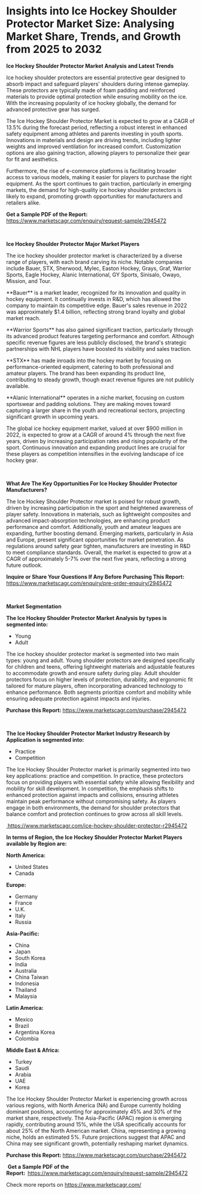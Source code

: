 <p><h1>Insights into Ice Hockey Shoulder Protector Market Size: Analysing Market Share, Trends, and Growth from 2025 to 2032</h1></p><p><strong>Ice Hockey Shoulder Protector Market Analysis and Latest Trends</strong></p>
<p><p>Ice hockey shoulder protectors are essential protective gear designed to absorb impact and safeguard players' shoulders during intense gameplay. These protectors are typically made of foam padding and reinforced materials to provide optimal protection while ensuring mobility on the ice. With the increasing popularity of ice hockey globally, the demand for advanced protective gear has surged.</p><p>The Ice Hockey Shoulder Protector Market is expected to grow at a CAGR of 13.5% during the forecast period, reflecting a robust interest in enhanced safety equipment among athletes and parents investing in youth sports. Innovations in materials and design are driving trends, including lighter weights and improved ventilation for increased comfort. Customization options are also gaining traction, allowing players to personalize their gear for fit and aesthetics.</p><p>Furthermore, the rise of e-commerce platforms is facilitating broader access to various models, making it easier for players to purchase the right equipment. As the sport continues to gain traction, particularly in emerging markets, the demand for high-quality ice hockey shoulder protectors is likely to expand, promoting growth opportunities for manufacturers and retailers alike.</p></p>
<p><strong>Get a Sample PDF of the Report:&nbsp;</strong> <a href="https://www.marketscagr.com/enquiry/request-sample/2945472?utm_campaign=2476&utm_medium=2&utm_source=Github&utm_content=ia&utm_term=11032025&utm_id=ice-hockey-shoulder-protector">https://www.marketscagr.com/enquiry/request-sample/2945472</a></p>
<p>&nbsp;</p>
<p><strong>Ice Hockey Shoulder Protector Major Market Players</strong></p>
<p><p>The ice hockey shoulder protector market is characterized by a diverse range of players, with each brand carving its niche. Notable companies include Bauer, STX, Sherwood, Mylec, Easton Hockey, Grays, Graf, Warrior Sports, Eagle Hockey, Alanic International, GY Sports, Sinisalo, Owayo, Mission, and Tour.</p><p>**Bauer** is a market leader, recognized for its innovation and quality in hockey equipment. It continually invests in R&D, which has allowed the company to maintain its competitive edge. Bauer's sales revenue in 2022 was approximately $1.4 billion, reflecting strong brand loyalty and global market reach.</p><p>**Warrior Sports** has also gained significant traction, particularly through its advanced product features targeting performance and comfort. Although specific revenue figures are less publicly disclosed, the brand's strategic partnerships with NHL players have boosted its visibility and sales traction.</p><p>**STX** has made inroads into the hockey market by focusing on performance-oriented equipment, catering to both professional and amateur players. The brand has been expanding its product line, contributing to steady growth, though exact revenue figures are not publicly available.</p><p>**Alanic International** operates in a niche market, focusing on custom sportswear and padding solutions. They are making moves toward capturing a larger share in the youth and recreational sectors, projecting significant growth in upcoming years.</p><p>The global ice hockey equipment market, valued at over $900 million in 2022, is expected to grow at a CAGR of around 4% through the next five years, driven by increasing participation rates and rising popularity of the sport. Continuous innovation and expanding product lines are crucial for these players as competition intensifies in the evolving landscape of ice hockey gear.</p></p>
<p>&nbsp;</p>
<p><strong>What Are The Key Opportunities For Ice Hockey Shoulder Protector Manufacturers?</strong></p>
<p><p>The Ice Hockey Shoulder Protector market is poised for robust growth, driven by increasing participation in the sport and heightened awareness of player safety. Innovations in materials, such as lightweight composites and advanced impact-absorption technologies, are enhancing product performance and comfort. Additionally, youth and amateur leagues are expanding, further boosting demand. Emerging markets, particularly in Asia and Europe, present significant opportunities for market penetration. As regulations around safety gear tighten, manufacturers are investing in R&D to meet compliance standards. Overall, the market is expected to grow at a CAGR of approximately 5-7% over the next five years, reflecting a strong future outlook.</p></p>
<p><strong>Inquire or Share Your Questions If Any Before Purchasing This Report:</strong> <a href="https://www.marketscagr.com/enquiry/pre-order-enquiry/2945472?utm_campaign=2476&utm_medium=2&utm_source=Github&utm_content=ia&utm_term=11032025&utm_id=ice-hockey-shoulder-protector">https://www.marketscagr.com/enquiry/pre-order-enquiry/2945472</a></p>
<p>&nbsp;</p>
<p><strong>Market Segmentation</strong></p>
<p><strong>The Ice Hockey Shoulder Protector Market Analysis by types is segmented into:</strong></p>
<p><ul><li>Young</li><li>Adult</li></ul></p>
<p><p>The ice hockey shoulder protector market is segmented into two main types: young and adult. Young shoulder protectors are designed specifically for children and teens, offering lightweight materials and adjustable features to accommodate growth and ensure safety during play. Adult shoulder protectors focus on higher levels of protection, durability, and ergonomic fit tailored for mature players, often incorporating advanced technology to enhance performance. Both segments prioritize comfort and mobility while ensuring adequate protection against impacts and injuries.</p></p>
<p><strong>Purchase this Report:&nbsp;</strong><a href="https://www.marketscagr.com/purchase/2945472?utm_campaign=2476&utm_medium=2&utm_source=Github&utm_content=ia&utm_term=11032025&utm_id=ice-hockey-shoulder-protector">https://www.marketscagr.com/purchase/2945472</a></p>
<p>&nbsp;</p>
<p><strong>The Ice Hockey Shoulder Protector Market Industry Research by Application is segmented into:</strong></p>
<p><ul><li>Practice</li><li>Competition</li></ul></p>
<p><p>The Ice Hockey Shoulder Protector market is primarily segmented into two key applications: practice and competition. In practice, these protectors focus on providing players with essential safety while allowing flexibility and mobility for skill development. In competition, the emphasis shifts to enhanced protection against impacts and collisions, ensuring athletes maintain peak performance without compromising safety. As players engage in both environments, the demand for shoulder protectors that balance comfort and protection continues to grow across all skill levels.</p></p>
<p><a href="https://www.marketscagr.com/ice-hockey-shoulder-protector-r2945472?utm_campaign=2476&utm_medium=2&utm_source=Github&utm_content=ia&utm_term=11032025&utm_id=ice-hockey-shoulder-protector">&nbsp;https://www.marketscagr.com/ice-hockey-shoulder-protector-r2945472</a></p>
<p><strong>In terms of Region, the Ice Hockey Shoulder Protector Market Players available by Region are:</strong></p>
<p>
    <p> <strong> North America: </strong>
        <ul>
            <li>United States</li>
            <li>Canada</li>
        </ul>
        </p> 
    <p> <strong> Europe: </strong>
        <ul>
            <li>Germany</li>
            <li>France</li>
            <li>U.K.</li>
            <li>Italy</li>
            <li>Russia</li>
        </ul>
        </p> 
    <p> <strong> Asia-Pacific: </strong>
        <ul>
            <li>China</li>
            <li>Japan</li>
            <li>South Korea</li>
            <li>India</li>
            <li>Australia</li>
            <li>China Taiwan</li>
            <li>Indonesia</li>
            <li>Thailand</li>
            <li>Malaysia</li>
        </ul>
        </p> 
    <p> <strong> Latin America: </strong>
        <ul>
            <li>Mexico</li>
            <li>Brazil</li>
            <li>Argentina Korea</li>
            <li>Colombia</li>
        </ul>
        </p> 
    <p> <strong> Middle East & Africa: </strong>
        <ul>
            <li>Turkey</li>
            <li>Saudi</li>
            <li>Arabia</li>
            <li>UAE</li>
            <li>Korea</li>
        </ul>
    </p>
    </p>
<p><p>The Ice Hockey Shoulder Protector Market is experiencing growth across various regions, with North America (NA) and Europe currently holding dominant positions, accounting for approximately 45% and 30% of the market share, respectively. The Asia-Pacific (APAC) region is emerging rapidly, contributing around 15%, while the USA specifically accounts for about 25% of the North American market. China, representing a growing niche, holds an estimated 5%. Future projections suggest that APAC and China may see significant growth, potentially reshaping market dynamics.</p></p>
<p><strong>Purchase this Report: </strong><a href="https://www.marketscagr.com/purchase/2945472?utm_campaign=2476&utm_medium=2&utm_source=Github&utm_content=ia&utm_term=11032025&utm_id=ice-hockey-shoulder-protector">https://www.marketscagr.com/purchase/2945472</a></p>
<p>&nbsp;<strong>Get a Sample PDF of the Report:&nbsp;&nbsp;</strong><a href="https://www.marketscagr.com/enquiry/request-sample/2945472?utm_campaign=2476&utm_medium=2&utm_source=Github&utm_content=ia&utm_term=11032025&utm_id=ice-hockey-shoulder-protector">https://www.marketscagr.com/enquiry/request-sample/2945472</a></p>
<p><strong></strong></p>
<p>Check more reports on <a href="https://www.marketscagr.com/?utm_campaign=2476&utm_medium=2&utm_source=Github&utm_content=ia&utm_term=11032025&utm_id=ice-hockey-shoulder-protector">https://www.marketscagr.com/</a></p>